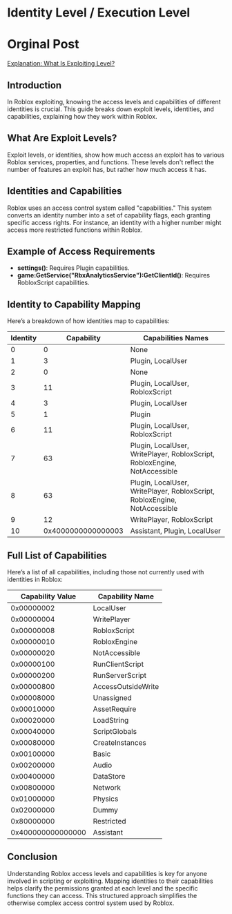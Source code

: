 # Identity Level / Execution Level

# Orginal Post
[Explanation: What Is Exploiting Level?](https://v3rm.net/threads/explaination-what-are-exploit-levels.9072/)


## Introduction
In Roblox exploiting, knowing the access levels and capabilities of different identities is crucial. This guide breaks down exploit levels, identities, and capabilities, explaining how they work within Roblox.

## What Are Exploit Levels?

Exploit levels, or identities, show how much access an exploit has to various Roblox services, properties, and functions. These levels don't reflect the number of features an exploit has, but rather how much access it has.

## Identities and Capabilities

Roblox uses an access control system called "capabilities." This system converts an identity number into a set of capability flags, each granting specific access rights. For instance, an identity with a higher number might access more restricted functions within Roblox.

## Example of Access Requirements

- **settings()**: Requires Plugin capabilities.
- **game:GetService("RbxAnalyticsService"):GetClientId()**: Requires RobloxScript capabilities.

## Identity to Capability Mapping

Here’s a breakdown of how identities map to capabilities:

| Identity | Capability | Capabilities Names                                                |
|----------|------------|-------------------------------------------------------------------|
| 0        | 0          | None                                                              |
| 1        | 3          | Plugin, LocalUser                                                 |
| 2        | 0          | None                                                              |
| 3        | 11         | Plugin, LocalUser, RobloxScript                                   |
| 4        | 3          | Plugin, LocalUser                                                 |
| 5        | 1          | Plugin                                                            |
| 6        | 11         | Plugin, LocalUser, RobloxScript                                   |
| 7        | 63         | Plugin, LocalUser, WritePlayer, RobloxScript, RobloxEngine, NotAccessible |
| 8        | 63         | Plugin, LocalUser, WritePlayer, RobloxScript, RobloxEngine, NotAccessible |
| 9        | 12         | WritePlayer, RobloxScript                                         |
| 10       | 0x4000000000000003 | Assistant, Plugin, LocalUser                                   |

## Full List of Capabilities

Here’s a list of all capabilities, including those not currently used with identities in Roblox:

| Capability Value           | Capability Name             |
|----------------------------|-----------------------------|
| 0x00000002                 | LocalUser                   |
| 0x00000004                 | WritePlayer                 |
| 0x00000008                 | RobloxScript                |
| 0x00000010                 | RobloxEngine                |
| 0x00000020                 | NotAccessible               |
| 0x00000100                 | RunClientScript             |
| 0x00000200                 | RunServerScript             |
| 0x00000800                 | AccessOutsideWrite          |
| 0x00008000                 | Unassigned                  |
| 0x00010000                 | AssetRequire                |
| 0x00020000                 | LoadString                  |
| 0x00040000                 | ScriptGlobals               |
| 0x00080000                 | CreateInstances             |
| 0x00100000                 | Basic                       |
| 0x00200000                 | Audio                       |
| 0x00400000                 | DataStore                   |
| 0x00800000                 | Network                     |
| 0x01000000                 | Physics                     |
| 0x02000000                 | Dummy                       |
| 0x80000000                 | Restricted                  |
| 0x400000000000000          | Assistant                   |

## Conclusion

Understanding Roblox access levels and capabilities is key for anyone involved in scripting or exploiting. Mapping identities to their capabilities helps clarify the permissions granted at each level and the specific functions they can access. This structured approach simplifies the otherwise complex access control system used by Roblox.
